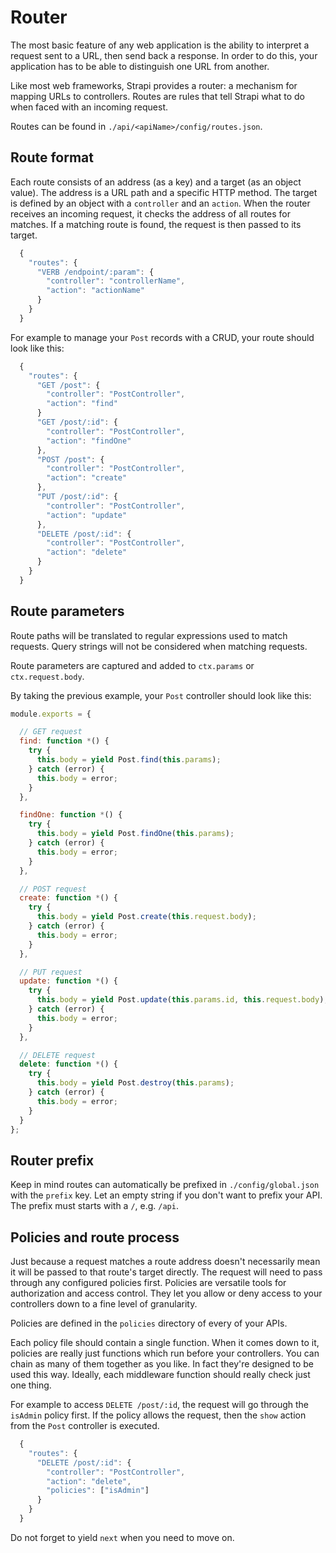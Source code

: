 # Router

The most basic feature of any web application is the ability to interpret a request sent to a URL,
then send back a response. In order to do this, your application has to be able to distinguish one URL
from another.

Like most web frameworks, Strapi provides a router: a mechanism for mapping URLs to controllers.
Routes are rules that tell Strapi what to do when faced with an incoming request.

Routes can be found in `./api/<apiName>/config/routes.json`.

## Route format

Each route consists of an address (as a key) and a target (as an object value).
The address is a URL path and a specific HTTP method. The target is defined by an object with a
`controller` and an `action`. When the router receives an incoming request, it checks the address
of all routes for matches. If a matching route is found, the request is then passed to its target.

```js
  {
    "routes": {
      "VERB /endpoint/:param": {
        "controller": "controllerName",
        "action": "actionName"
      }
    }
  }
```

For example to manage your `Post` records with a CRUD, your route should look like this:
```js
  {
    "routes": {
      "GET /post": {
        "controller": "PostController",
        "action": "find"
      }
      "GET /post/:id": {
        "controller": "PostController",
        "action": "findOne"
      },
      "POST /post": {
        "controller": "PostController",
        "action": "create"
      },
      "PUT /post/:id": {
        "controller": "PostController",
        "action": "update"
      },
      "DELETE /post/:id": {
        "controller": "PostController",
        "action": "delete"
      }
    }
  }
```

## Route parameters

Route paths will be translated to regular expressions used to match requests.
Query strings will not be considered when matching requests.

Route parameters are captured and added to `ctx.params` or `ctx.request.body`.

By taking the previous example, your `Post` controller should look like this:
```js
module.exports = {

  // GET request
  find: function *() {
    try {
      this.body = yield Post.find(this.params);
    } catch (error) {
      this.body = error;
    }
  },

  findOne: function *() {
    try {
      this.body = yield Post.findOne(this.params);
    } catch (error) {
      this.body = error;
    }
  },

  // POST request
  create: function *() {
    try {
      this.body = yield Post.create(this.request.body);
    } catch (error) {
      this.body = error;
    }
  },

  // PUT request
  update: function *() {
    try {
      this.body = yield Post.update(this.params.id, this.request.body);
    } catch (error) {
      this.body = error;
    }
  },

  // DELETE request
  delete: function *() {
    try {
      this.body = yield Post.destroy(this.params);
    } catch (error) {
      this.body = error;
    }
  }
};  

```

## Router prefix

Keep in mind routes can automatically be prefixed in `./config/global.json` with the `prefix` key.
Let an empty string if you don't want to prefix your API. The prefix must starts with a `/`, e.g. `/api`.

## Policies and route process

Just because a request matches a route address doesn't necessarily mean it will be passed to that
route's target directly. The request will need to pass through any configured policies first.
Policies are versatile tools for authorization and access control. They let you allow or deny
access to your controllers down to a fine level of granularity.

Policies are defined in the `policies` directory of every of your APIs.

Each policy file should contain a single function. When it comes down to it, policies are
really just functions which run before your controllers. You can chain as many of them
together as you like. In fact they're designed to be used this way. Ideally, each middleware
function should really check just one thing.

For example to access `DELETE /post/:id`, the request will go through the `isAdmin` policy first.
If the policy allows the request, then the `show` action from the `Post` controller is executed.

```js
  {
    "routes": {
      "DELETE /post/:id": {
        "controller": "PostController",
        "action": "delete",
        "policies": ["isAdmin"]
      }
    }
  }
```

Do not forget to yield `next` when you need to move on.
